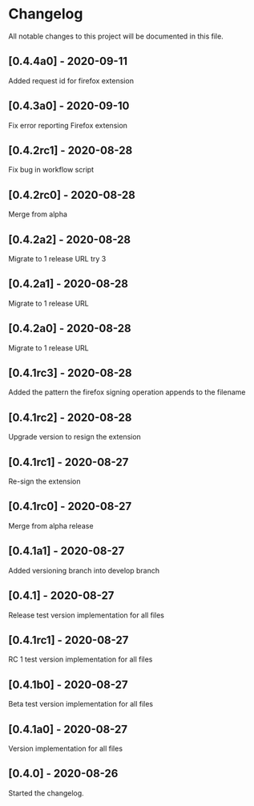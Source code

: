 # Changelog

All notable changes to this project will be documented in this file.

## [0.4.4a0] - 2020-09-11

Added request id for firefox extension

## [0.4.3a0] - 2020-09-10

Fix error reporting Firefox extension

## [0.4.2rc1] - 2020-08-28

Fix bug in workflow script

## [0.4.2rc0] - 2020-08-28

Merge from alpha

## [0.4.2a2] - 2020-08-28

Migrate to 1 release URL try 3

## [0.4.2a1] - 2020-08-28

Migrate to 1 release URL

## [0.4.2a0] - 2020-08-28

Migrate to 1 release URL

## [0.4.1rc3] - 2020-08-28

Added the pattern the firefox signing operation appends to the filename

## [0.4.1rc2] - 2020-08-28

Upgrade version to resign the extension

## [0.4.1rc1] - 2020-08-27

Re-sign the extension

## [0.4.1rc0] - 2020-08-27

Merge from alpha release

## [0.4.1a1] - 2020-08-27

Added versioning branch into develop branch

## [0.4.1] - 2020-08-27

Release test version implementation for all files

## [0.4.1rc1] - 2020-08-27

RC 1 test version implementation for all files

## [0.4.1b0] - 2020-08-27

Beta test version implementation for all files

## [0.4.1a0] - 2020-08-27

Version implementation for all files

## [0.4.0] - 2020-08-26

Started the changelog.